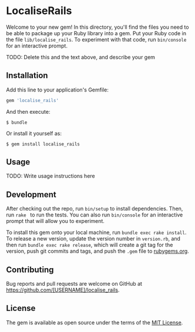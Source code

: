 # LocaliseRails

Welcome to your new gem! In this directory, you'll find the files you need to be able to package up your Ruby library into a gem. Put your Ruby code in the file `lib/localise_rails`. To experiment with that code, run `bin/console` for an interactive prompt.

TODO: Delete this and the text above, and describe your gem

## Installation

Add this line to your application's Gemfile:

```ruby
gem 'localise_rails'
```

And then execute:

    $ bundle

Or install it yourself as:

    $ gem install localise_rails

## Usage

TODO: Write usage instructions here

## Development

After checking out the repo, run `bin/setup` to install dependencies. Then, run `rake ` to run the tests. You can also run `bin/console` for an interactive prompt that will allow you to experiment.

To install this gem onto your local machine, run `bundle exec rake install`. To release a new version, update the version number in `version.rb`, and then run `bundle exec rake release`, which will create a git tag for the version, push git commits and tags, and push the `.gem` file to [rubygems.org](https://rubygems.org).

## Contributing

Bug reports and pull requests are welcome on GitHub at https://github.com/[USERNAME]/localise_rails.

## License

The gem is available as open source under the terms of the [MIT License](https://opensource.org/licenses/MIT).
